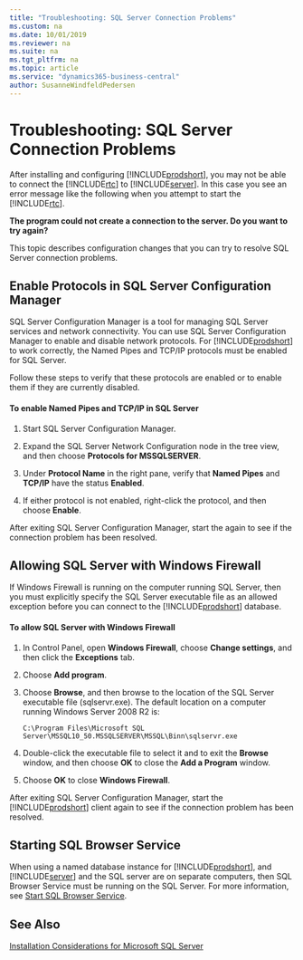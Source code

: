```yaml
---
title: "Troubleshooting: SQL Server Connection Problems"
ms.custom: na
ms.date: 10/01/2019
ms.reviewer: na
ms.suite: na
ms.tgt_pltfrm: na
ms.topic: article
ms.service: "dynamics365-business-central"
author: SusanneWindfeldPedersen
---
```

# Troubleshooting: SQL Server Connection Problems
After installing and configuring [!INCLUDE[prodshort](../developer/includes/prodshort.md)], you may not be able to connect the [!INCLUDE[rtc](../developer/includes/rtc_md.md)] to [!INCLUDE[server](../developer/includes/server.md)]. In this case you see an error message like the following when you attempt to start the [!INCLUDE[rtc](../developer/includes/rtc_md.md)].  
  
 **The program could not create a connection to the server. Do you want to try again?**  
  
 This topic describes configuration changes that you can try to resolve SQL Server connection problems.  
  
## Enable Protocols in SQL Server Configuration Manager  
 SQL Server Configuration Manager is a tool for managing SQL Server services and network connectivity. You can use SQL Server Configuration Manager to enable and disable network protocols. For [!INCLUDE[prodshort](../developer/includes/prodshort.md)] to work correctly, the Named Pipes and TCP/IP protocols must be enabled for SQL Server.  
  
 Follow these steps to verify that these protocols are enabled or to enable them if they are currently disabled.  
  
#### To enable Named Pipes and TCP/IP in SQL Server  
  
1.  Start SQL Server Configuration Manager.  
  
2.  Expand the SQL Server Network Configuration node in the tree view, and then choose **Protocols for MSSQLSERVER**.  
  
3.  Under **Protocol Name** in the right pane, verify that **Named Pipes** and **TCP/IP** have the status **Enabled**.  
  
4.  If either protocol is not enabled, right-click the protocol, and then choose **Enable**.  
  
 After exiting SQL Server Configuration Manager, start the  again to see if the connection problem has been resolved.  
  
## Allowing SQL Server with Windows Firewall  
 If Windows Firewall is running on the computer running SQL Server, then you must explicitly specify the SQL Server executable file as an allowed exception before you can connect to the [!INCLUDE[prodshort](../developer/includes/prodshort.md)] database.  
  
#### To allow SQL Server with Windows Firewall  
  
1.  In Control Panel, open **Windows Firewall**, choose **Change settings**, and then click the **Exceptions** tab.  
  
2.  Choose **Add program**.  
  
3.  Choose **Browse**, and then browse to the location of the SQL Server executable file \(sqlservr.exe\). The default location on a computer running Windows Server 2008 R2 is:  
  
    ```  
    C:\Program Files\Microsoft SQL Server\MSSQL10_50.MSSQLSERVER\MSSQL\Binn\sqlservr.exe  
    ```  
  
4.  Double-click the executable file to select it and to exit the **Browse** window, and then choose **OK** to close the **Add a Program** window.  
  
5.  Choose **OK** to close **Windows Firewall**.  
  
 After exiting SQL Server Configuration Manager, start the [!INCLUDE[prodshort](../developer/includes/prodshort.md)] client again to see if the connection problem has been resolved.  
  
## Starting SQL Browser Service  
 When using a named database instance for [!INCLUDE[prodshort](../developer/includes/prodshort.md)], and [!INCLUDE[server](../developer/includes/server.md)] and the SQL server are on separate computers, then SQL Browser Service must be running on the SQL Server. For more information, see [Start SQL Browser Service](/sql/database-engine/configure-windows/start-stop-pause-resume-restart-sql-server-services).  
  
## See Also  

 [Installation Considerations for Microsoft SQL Server](../deployment/installation-considerations-for-microsoft-sql-server.md)